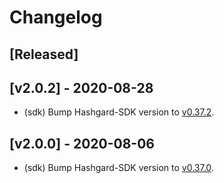 <!--
Guiding Principles:

Changelogs are for humans, not machines.
There should be an entry for every single version.
The same types of changes should be grouped.
Versions and sections should be linkable.
The latest version comes first.
The release date of each version is displayed.
Mention whether you follow Semantic Versioning.

Usage:

Change log entries are to be added to the Unreleased section under the
appropriate stanza (see below). Each entry should ideally include a tag and
the Github issue reference in the following format:

* (<tag>) \#<issue-number> message

The issue numbers will later be link-ified during the release process so you do
not have to worry about including a link manually, but you can if you wish.

Types of changes (Stanzas):

"Features" for new features.
"Improvements" for changes in existing functionality.
"Deprecated" for soon-to-be removed features.
"Bug Fixes" for any bug fixes.
"Breaking" for breaking API changes.

Ref: https://keepachangelog.com/en/1.0.0/
-->

# Changelog

## [Released]

## [v2.0.2] - 2020-08-28

* (sdk) Bump Hashgard-SDK version to [v0.37.2](https://github.com/hashgard/hashgard-sdk/releases/tag/v0.37.2).

## [v2.0.0] - 2020-08-06

* (sdk) Bump Hashgard-SDK version to [v0.37.0](https://github.com/hashgard/hashgard-sdk/releases/tag/v0.37.0).